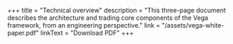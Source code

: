 +++
title = "Technical overview"
description = "This three-page document describes the architecture and trading core components of the Vega framework, from an engineering perspective."
link = "/assets/vega-white-paper.pdf"
linkText = "Download PDF"
+++